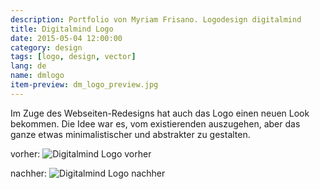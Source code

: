 ```yaml
---
description: Portfolio von Myriam Frisano. Logodesign digitalmind
title: Digitalmind Logo
date: 2015-05-04 12:00:00
category: design
tags: [logo, design, vector]
lang: de
name: dmlogo
item-preview: dm_logo_preview.jpg
---
```

Im Zuge des Webseiten-Redesigns hat auch das Logo einen neuen Look bekommen. Die Idee war es, vom existierenden auszugehen, aber das ganze etwas minimalistischer und abstrakter zu gestalten.

vorher:
![Digitalmind Logo vorher]({{site.img_dir}}/digitalmind_before.png)

nachher:
![Digitalmind Logo nachher]({{site.img_dir}}/digitalmind_after.png)
